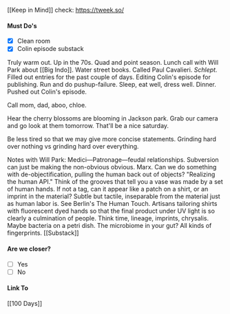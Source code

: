 [[Keep in Mind]]
check: https://tweek.so/
#### Must Do's
- [x] Clean room
- [x] Colin episode substack
 
Truly warm out. Up in the 70s. Quad and point season. Lunch call with Will Park about [[Big Indo]]. Water street books. Called Paul Cavalieri. *Schlept.* Filled out entries for the past couple of days. Editing Colin's episode for publishing. Run and do pushup-failure. Sleep, eat well, dress well. Dinner. Pushed out Colin's episode.

Call mom, dad, aboo, chloe.

Hear the cherry blossoms are blooming in Jackson park. Grab our camera and go look at them tomorrow. That'll be a nice saturday.

Be less tired so that we may give more concise statements.
Grinding hard over nothing vs grinding hard over everything.

Notes with Will Park:
Medici—Patronage—feudal relationships. Subversion can just be making the non-obvious obvious. Marx. Can we do something with de-objectification, pulling the human back out of objects? "Realizing the human API." Think of the grooves that tell you a vase was made by a set of human hands. If not a tag, can it appear like a patch on a shirt, or an imprint in the material? Subtle but tactile, inseparable from the material just as human labor is. See Berlin's The Human Touch. Artisans tailoring shirts with fluorescent dyed hands so that the final product under UV light is so clearly a culmination of people. Think time, lineage, imprints, chrysalis. Maybe bacteria on a petri dish. The microbiome in your gut? All kinds of fingerprints. [[Substack]]
#### Are we closer?
- [ ] Yes
- [ ] No
#### Link To
[[100 Days]]